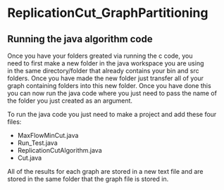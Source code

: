 # ReplicationCut_GraphPartitioning

## Running the java algorithm code  
Once you have your folders greated via running the c code, you  
need to first make a new folder in the java workspace you are using  
in the same directory/folder that already contains your bin and src  
folders. Once you have made the new folder just transfer all of your  
graph containing folders into this new folder. Once you have done this  
you can now run the java code where you just need to pass the name of  
the folder you just created as an argument.  

To run the java code you just need to make a project and add these four  
files:  

 - MaxFlowMinCut.java
 - Run_Test.java
 - ReplicationCutAlgorithm.java
 - Cut.java
 
 All of the results for each graph are stored in a new text file and are  
 stored in the same folder that the graph file is stored in. 
